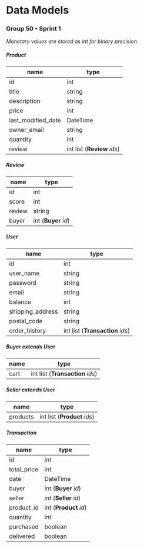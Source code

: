 # Data Models

### Group 50 - Sprint 1

_Monetary values are stored as int for binary precision._

##### Product

| name               | type                        |
| ------------------ | --------------------------- |
| id                 | int                         |
| title              | string                      |
| description        | string                      |
| price              | int                         |
| last_modified_date | DateTime                    |
| owner_email        | string                      |
| quantity           | int                         |
| review             | int list (**Review** _ids_) |

##### Review

| name   | type                 |
| ------ | -------------------- |
| id     | int                  |
| score  | int                  |
| review | string               |
| buyer  | int (**Buyer** _id_) |

##### User

| name             | type                             |
| ---------------- | -------------------------------- |
| id               | int                              |
| user_name        | string                           |
| password         | string                           |
| email            | string                           |
| balance          | int                              |
| shipping_address | string                           |
| postal_code      | string                           |
| order_history    | int list (**Transaction** _ids_) |

##### Buyer _extends_ User

| name | type                             |
| ---- | -------------------------------- |
| cart | int list (**Transaction** _ids_) |

##### Seller _extends_ User

| name     | type                         |
| -------- | ---------------------------- |
| products | int list (**Product** _ids_) |

##### Transaction

| name        | type                   |
| ----------- | ---------------------- |
| id          | int                    |
| total_price | int                    |
| date        | DateTime               |
| buyer       | int (**Buyer** _id_)   |
| seller      | int (**Seller** _id_)  |
| product_id  | int (**Product** _id_) |
| quantity    | int                    |
| purchased   | boolean                |
| delivered   | boolean                |
